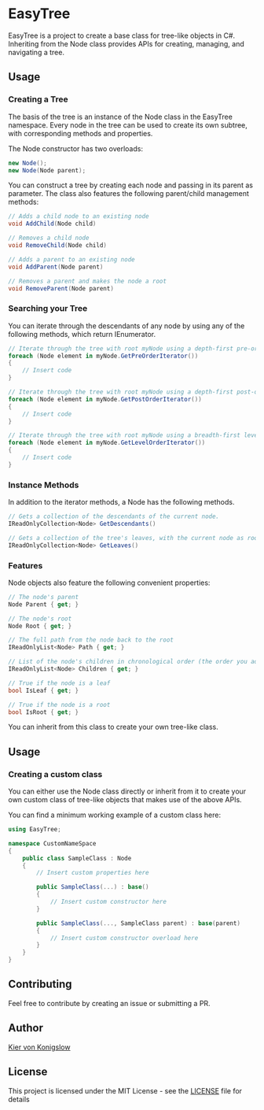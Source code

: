 # EasyTree

EasyTree is a project to create a base class for tree-like objects in C#. Inheriting from the Node class provides APIs for creating, managing, and navigating a tree.

## Usage

### Creating a Tree

The basis of the tree is an instance of the Node class in the EasyTree namespace. Every node in the tree can be used to create its own subtree, with corresponding methods and properties.

The Node constructor has two overloads:
```cs
new Node();
new Node(Node parent);
```

You can construct a tree by creating each node and passing in its parent as parameter. The class also features the following parent/child management methods:

```cs
// Adds a child node to an existing node
void AddChild(Node child)

// Removes a child node
void RemoveChild(Node child)

// Adds a parent to an existing node
void AddParent(Node parent)

// Removes a parent and makes the node a root
void RemoveParent(Node parent)
```

### Searching your Tree

You can iterate through the descendants of any node by using any of the following methods, which return IEnumerator<Node>.

```cs
// Iterate through the tree with root myNode using a depth-first pre-order search
foreach (Node element in myNode.GetPreOrderIterator())
{
    // Insert code
}

// Iterate through the tree with root myNode using a depth-first post-order search
foreach (Node element in myNode.GetPostOrderIterator())
{
    // Insert code
}

// Iterate through the tree with root myNode using a breadth-first level-order search
foreach (Node element in myNode.GetLevelOrderIterator())
{
    // Insert code
}
```

### Instance Methods

In addition to the iterator methods, a Node has the following methods.

```cs
// Gets a collection of the descendants of the current node.
IReadOnlyCollection<Node> GetDescendants()

// Gets a collection of the tree's leaves, with the current node as root.
IReadOnlyCollection<Node> GetLeaves()
```

### Features

Node objects also feature the following convenient properties:
```cs
// The node's parent
Node Parent { get; }

// The node's root
Node Root { get; }

// The full path from the node back to the root
IReadOnlyList<Node> Path { get; }

// List of the node's children in chronological order (the order you added them)
IReadOnlyList<Node> Children { get; }

// True if the node is a leaf
bool IsLeaf { get; }

// True if the node is a root
bool IsRoot { get; }
```

You can inherit from this class to create your own tree-like class.

## Usage

### Creating a custom class

You can either use the Node class directly or inherit from it to create your own custom class of tree-like objects that makes use of the above APIs.

You can find a minimum working example of a custom class here:

```cs
using EasyTree;

namespace CustomNameSpace
{
    public class SampleClass : Node
    {
        // Insert custom properties here

        public SampleClass(...) : base()
        {
            // Insert custom constructor here
        }

        public SampleClass(..., SampleClass parent) : base(parent)
        {
            // Insert custom constructor overload here
        }
    }
}
```

## Contributing

Feel free to contribute by creating an issue or submitting a PR.

## Author

[Kier von Konigslow](https://github.com/kvonkoni)

## License

This project is licensed under the MIT License - see the [LICENSE](LICENSE) file for details